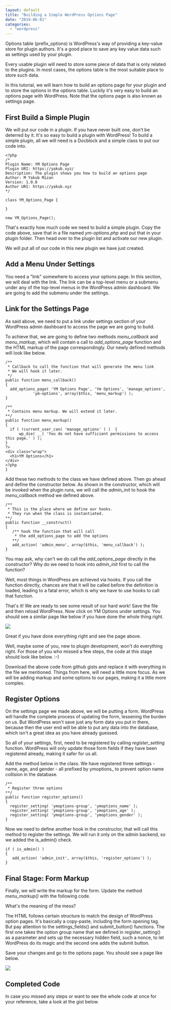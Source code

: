 ```yaml
---
layout: default
title: "Building a Simple WordPress Options Page"
date: "2019-06-01"
categories: 
  - "wordpress"
---
```


Options table (prefix\_options) is WordPress's way of providing a key-value store for plugin authors. It's a good place to save any key value data such as settings used by your plugin.

Every usable plugin will need to store some piece of data that is only related to the plugins. In most cases, the options table is the most suitable place to store such data.

In this tutorial, we will learn how to build an options page for your plugin and to store the options in the options table. Luckily it's very easy to build an options page with WordPress. Note that the options page is also known as settings page.

## First Build a Simple Plugin

We will put our code in a plugin. If you have never built one, don't be deterred by it. It's so easy to build a plugin with WordPress! To build a simple plugin, all we will need is a Docblock and a simple class to put our code into.

```
<?php
/*
Plugin Name: YM Options Page
Plugin URI: https://yakub.xyz/
Description: The plugin shows you how to build an options page
Author: M Yakub Mizan
Version: 1.0.0
Author URI: https://yakub.xyz
*/

class YM_Options_Page {

}

new YM_Options_Page();

```

That's exactly how much code we need to build a simple plugin. Copy the code above, save that in a file named _ym-options.php_ and put that in your plugin folder. Then head over to the plugin list and activate our new plugin.

We will put all of our code in this new plugin we have just created.

## Add a Menu Under Settings

You need a "link" somewhere to access your options page. In this section, we will deal with the link. The link can be a top-level menu or a submenu under any of the top-level menus in the WordPress admin dashboard. We are going to add the submenu under the settings.

## Link for the Settings Page

As said above, we need to put a link under settings section of your WordPress admin dashboard to access the page we are going to build.

To achieve that, we are going to define two methods _menu\_callback_ and _menu\_markup_, which will contain a call to _add\_options\_page_ function and the HTML markup of the page correspondingly. Our newly defined methods will look like below.

```
/**
 * Callback to call the function that will generate the menu link
 * We will hook it later. 
 */
public function menu_callback()
{
  add_options_page( 'YM Options Page', 'Ym Options', 'manage_options', 
            'ym-options', array($this, 'menu_markup') );
}

/**
 * Contains menu markup. We will extend it later. 
**/
public function menu_markup()
{
  if ( !current_user_can( 'manage_options' ) )  {
      wp_die( __( 'You do not have sufficient permissions to access this page.' ) );
}
?>
<div class="wrap">
  <h1>YM Options</h1>
</div>
<?php
}
```

Add these two methods to the class we have defined above. Then go ahead and define the constructor below. As shown in the constructor, which will be invoked when the plugin runs, we will call the _admin\_init_ to hook the _menu\_callback_ method we defined above.

```
/**
 * This is the place where we define our hooks.
 * They run when the class is instantiated. 
**/
public function __construct()
{
   /** hook the function that will call 
    * the add_options_page to add the options 
   **/
   add_action( 'admin_menu', array($this, 'menu_callback') );
}
```

You may ask, why can't we do call the _add\_options\_page_ directly in the constructor? Why do we need to hook into _admin\_init_ first to call the function?

Well, most things in WordPress are achieved via hooks. If you call the function directly, chances are that it will be called before the definition is loaded, leading to a fatal error, which is why we have to use hooks to call that function.

That's it! We are ready to see some result of our hard work! Save the file and then reload WordPress. Now click on YM Options under settings. You should see a similar page like below if you have done the whole thing right.

![](assets/img/ym-options-demo-plugin-demo-page.png)

Great if you have done everything right and see the page above.

Well, maybe some of you, new to plugin development, won't do everything right. For those of you who missed a few steps, the code at this stage should look like below. :-)

<script src="https://gist.github.com/mymizan/0e7263d20ad3234a7a54e2297277cce6.js"></script>

Download the above code from github gists and replace it with everything in the file we mentioned. Things from here, will need a little more focus. As we will be adding markup and some options to our pages, making it a little more complex.

## Register Options

On the settings page we made above, we will be putting a form. WordPress will handle the complete process of updating the form, lessening the burden on us. But WordPress won't save just any form data you put in there, because then the user end will be able to put any data into the database, which isn't a great idea as you have already guessed.

So all of your settings, first, need to be registered by calling _register\_setting_ function. WordPress will only update those form fields if they have been registered already, making it safer for us all.

Add the method below in the class. We have registered three settings - name, age, and gender - all prefixed by ymoptions\_ to prevent option name collision in the database.

```
/** 
 * Register three options
**/
public function register_options()
{
  register_setting( 'ymoptions-group', 'ymoptions_name' );
  register_setting( 'ymoptions-group', 'ymoptions_age' );
  register_setting( 'ymoptions-group', 'ymoptions_gender' );
}
```

Now we need to define another hook in the constructor, that will call this method to register the settings. We will run it only on the admin backend, so we added the is\_admin() check.

```
if ( is_admin() )
{
   add_action( 'admin_init', array($this, 'register_options') );
}
```

## Final Stage: Form Markup

Finally, we will write the markup for the form. Update the method _menu\_markup()_ with the following code.

<script src="https://gist.github.com/mymizan/ef34d7f3574f8aaf6e19835d5b60bc86.js"></script>

What's the meaning of the mess?

The HTML follows certain structure to match the design of WordPress option pages. It's basically a copy-paste, including the form opening tag. But pay attention to the settings\_fields() and submit\_button() functions. The first one takes the option group name that we defined in register\_setting() as a parameter and sets up the necessary hidden field, such a nonce, to let WordPress do its magic and the second one adds the submit button.

Save your changes and go to the options page. You should see a page like below.

![](assets/img/ym-options-completed-demo-plugin.png)

## Completed Code

In case you missed any steps or want to see the whole code at once for your reference, take a look at the gist below.

<script src="https://gist.github.com/mymizan/55f79ff9a0689c171fcb0b4cab8427b1.js"></script>
